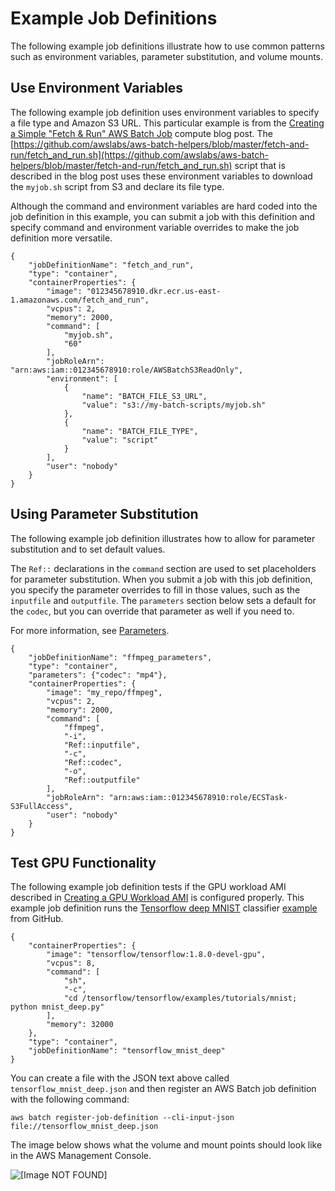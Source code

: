 # Example Job Definitions<a name="example-job-definitions"></a>

The following example job definitions illustrate how to use common patterns such as environment variables, parameter substitution, and volume mounts\.

## Use Environment Variables<a name="example-use-envvars"></a>

The following example job definition uses environment variables to specify a file type and Amazon S3 URL\. This particular example is from the [Creating a Simple "Fetch & Run" AWS Batch Job](https://aws.amazon.com/blogs/compute/creating-a-simple-fetch-and-run-aws-batch-job/) compute blog post\. The [https://github.com/awslabs/aws-batch-helpers/blob/master/fetch-and-run/fetch_and_run.sh](https://github.com/awslabs/aws-batch-helpers/blob/master/fetch-and-run/fetch_and_run.sh) script that is described in the blog post uses these environment variables to download the `myjob.sh` script from S3 and declare its file type\.

Although the command and environment variables are hard coded into the job definition in this example, you can submit a job with this definition and specify command and environment variable overrides to make the job definition more versatile\.

```
{
    "jobDefinitionName": "fetch_and_run",
    "type": "container",
    "containerProperties": {
        "image": "012345678910.dkr.ecr.us-east-1.amazonaws.com/fetch_and_run",
        "vcpus": 2,
        "memory": 2000,
        "command": [
            "myjob.sh",
            "60"
        ],
        "jobRoleArn": "arn:aws:iam::012345678910:role/AWSBatchS3ReadOnly",
        "environment": [
            {
                "name": "BATCH_FILE_S3_URL",
                "value": "s3://my-batch-scripts/myjob.sh"
            },
            {
                "name": "BATCH_FILE_TYPE",
                "value": "script"
            }
        ],
        "user": "nobody"
    }
}
```

## Using Parameter Substitution<a name="example-use-parameters"></a>

The following example job definition illustrates how to allow for parameter substitution and to set default values\.

The `Ref::` declarations in the `command` section are used to set placeholders for parameter substitution\. When you submit a job with this job definition, you specify the parameter overrides to fill in those values, such as the `inputfile` and `outputfile`\. The `parameters` section below sets a default for the `codec`, but you can override that parameter as well if you need to\.

For more information, see [Parameters](job_definition_parameters.md#parameters)\.

```
{
    "jobDefinitionName": "ffmpeg_parameters",
    "type": "container",
    "parameters": {"codec": "mp4"},
    "containerProperties": {
        "image": "my_repo/ffmpeg",
        "vcpus": 2,
        "memory": 2000,
        "command": [
            "ffmpeg",
            "-i",
            "Ref::inputfile",
            "-c",
            "Ref::codec",
            "-o",
            "Ref::outputfile"
        ],
        "jobRoleArn": "arn:aws:iam::012345678910:role/ECSTask-S3FullAccess",
        "user": "nobody"
    }
}
```

## Test GPU Functionality<a name="example-test-gpu"></a>

The following example job definition tests if the GPU workload AMI described in [Creating a GPU Workload AMI](batch-gpu-ami.md) is configured properly\. This example job definition runs the [Tensorflow deep MNIST](https://www.tensorflow.org/get_started/mnist/pros) classifier [example](https://raw.githubusercontent.com/tensorflow/tensorflow/master/tensorflow/examples/tutorials/mnist/mnist_deep.py) from GitHub\.

```
{
    "containerProperties": {
        "image": "tensorflow/tensorflow:1.8.0-devel-gpu",
        "vcpus": 8,
        "command": [
            "sh",
            "-c",
            "cd /tensorflow/tensorflow/examples/tutorials/mnist; python mnist_deep.py"
        ],
        "memory": 32000
    },
    "type": "container",
    "jobDefinitionName": "tensorflow_mnist_deep"
}
```

You can create a file with the JSON text above called `tensorflow_mnist_deep.json` and then register an AWS Batch job definition with the following command:

```
aws batch register-job-definition --cli-input-json file://tensorflow_mnist_deep.json
```

The image below shows what the volume and mount points should look like in the AWS Management Console\.

![\[Image NOT FOUND\]](http://docs.aws.amazon.com/batch/latest/userguide/images/nvidia-smi-volume.png)